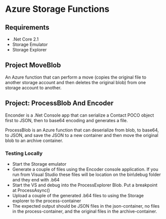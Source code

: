 # Azure Storage Functions

## Requirements

- .Net Core 2.1
- Storage Emulator
- Storage Explorer

## Project MoveBlob

An Azure function that can perform a move (copies the original file to another storage account and then deletes the original blob) from one storage account to another.

## Project: ProcessBlob And Encoder

Enconder is a .Net Console app that can serialize a Contact POCO object first to JSON, then to base64 encoding and generates a file.

ProcessBlob is an Azure function that can deserialize from blob, to base64, to JSON, and save the JSON to a new container and then move the original blob to an archive container.

### Testing Locally

- Start the Storage emulator
- Generate a couple of files using the Encoder console application. If you run from Visual Studio these files will be location on the bin\debug folder and they end with .b64
- Start the VS and debug into the ProcessExplorer Blob. Put a breakpoint at ProcessAsync()
- Upload a couple of the generated .b64 files to using the Storage explorer to the process-container
- The expected output should be JSON files in the json-container, no files in the process-container, and the original files in the archive-container.
